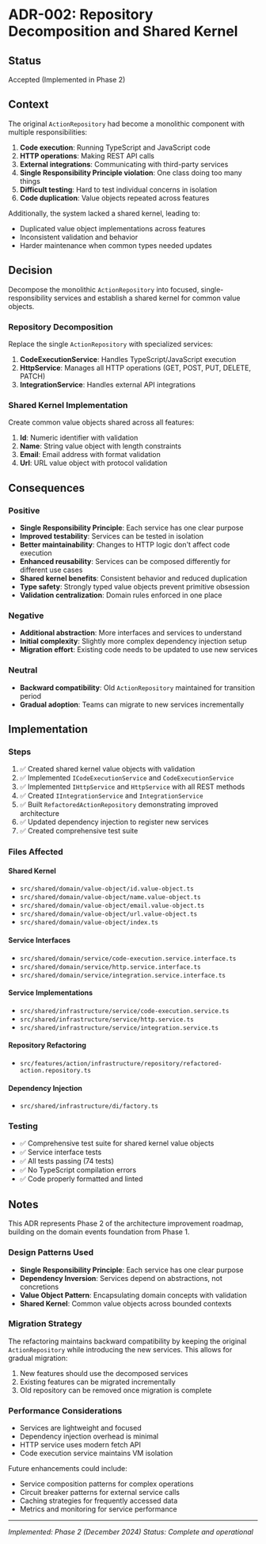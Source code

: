 # ADR-002: Repository Decomposition and Shared Kernel

## Status

Accepted (Implemented in Phase 2)

## Context

The original `ActionRepository` had become a monolithic component with multiple responsibilities:

1. **Code execution**: Running TypeScript and JavaScript code
2. **HTTP operations**: Making REST API calls  
3. **External integrations**: Communicating with third-party services
4. **Single Responsibility Principle violation**: One class doing too many things
5. **Difficult testing**: Hard to test individual concerns in isolation
6. **Code duplication**: Value objects repeated across features

Additionally, the system lacked a shared kernel, leading to:
- Duplicated value object implementations across features
- Inconsistent validation and behavior
- Harder maintenance when common types needed updates

## Decision

Decompose the monolithic `ActionRepository` into focused, single-responsibility services and establish a shared kernel for common value objects.

### Repository Decomposition

Replace the single `ActionRepository` with specialized services:

1. **CodeExecutionService**: Handles TypeScript/JavaScript execution
2. **HttpService**: Manages all HTTP operations (GET, POST, PUT, DELETE, PATCH)
3. **IntegrationService**: Handles external API integrations

### Shared Kernel Implementation

Create common value objects shared across all features:

1. **Id**: Numeric identifier with validation
2. **Name**: String value object with length constraints
3. **Email**: Email address with format validation
4. **Url**: URL value object with protocol validation

## Consequences

### Positive
- **Single Responsibility Principle**: Each service has one clear purpose
- **Improved testability**: Services can be tested in isolation
- **Better maintainability**: Changes to HTTP logic don't affect code execution
- **Enhanced reusability**: Services can be composed differently for different use cases
- **Shared kernel benefits**: Consistent behavior and reduced duplication
- **Type safety**: Strongly typed value objects prevent primitive obsession
- **Validation centralization**: Domain rules enforced in one place

### Negative
- **Additional abstraction**: More interfaces and services to understand
- **Initial complexity**: Slightly more complex dependency injection setup
- **Migration effort**: Existing code needs to be updated to use new services

### Neutral
- **Backward compatibility**: Old `ActionRepository` maintained for transition period
- **Gradual adoption**: Teams can migrate to new services incrementally

## Implementation

### Steps
1. ✅ Created shared kernel value objects with validation
2. ✅ Implemented `ICodeExecutionService` and `CodeExecutionService`
3. ✅ Implemented `IHttpService` and `HttpService` with all REST methods
4. ✅ Created `IIntegrationService` and `IntegrationService`
5. ✅ Built `RefactoredActionRepository` demonstrating improved architecture
6. ✅ Updated dependency injection to register new services
7. ✅ Created comprehensive test suite

### Files Affected

#### Shared Kernel
- `src/shared/domain/value-object/id.value-object.ts`
- `src/shared/domain/value-object/name.value-object.ts`
- `src/shared/domain/value-object/email.value-object.ts`
- `src/shared/domain/value-object/url.value-object.ts`
- `src/shared/domain/value-object/index.ts`

#### Service Interfaces
- `src/shared/domain/service/code-execution.service.interface.ts`
- `src/shared/domain/service/http.service.interface.ts`
- `src/shared/domain/service/integration.service.interface.ts`

#### Service Implementations
- `src/shared/infrastructure/service/code-execution.service.ts`
- `src/shared/infrastructure/service/http.service.ts`
- `src/shared/infrastructure/service/integration.service.ts`

#### Repository Refactoring
- `src/features/action/infrastructure/repository/refactored-action.repository.ts`

#### Dependency Injection
- `src/shared/infrastructure/di/factory.ts`

### Testing
- ✅ Comprehensive test suite for shared kernel value objects
- ✅ Service interface tests
- ✅ All tests passing (74 tests)
- ✅ No TypeScript compilation errors
- ✅ Code properly formatted and linted

## Notes

This ADR represents Phase 2 of the architecture improvement roadmap, building on the domain events foundation from Phase 1.

### Design Patterns Used
- **Single Responsibility Principle**: Each service has one clear purpose
- **Dependency Inversion**: Services depend on abstractions, not concretions
- **Value Object Pattern**: Encapsulating domain concepts with validation
- **Shared Kernel**: Common value objects across bounded contexts

### Migration Strategy
The refactoring maintains backward compatibility by keeping the original `ActionRepository` while introducing the new services. This allows for gradual migration:

1. New features should use the decomposed services
2. Existing features can be migrated incrementally
3. Old repository can be removed once migration is complete

### Performance Considerations
- Services are lightweight and focused
- Dependency injection overhead is minimal
- HTTP service uses modern fetch API
- Code execution service maintains VM isolation

Future enhancements could include:
- Service composition patterns for complex operations
- Circuit breaker patterns for external service calls
- Caching strategies for frequently accessed data
- Metrics and monitoring for service performance

---

*Implemented: Phase 2 (December 2024)*
*Status: Complete and operational*